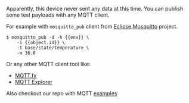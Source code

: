 
Apparently, this device never sent any data at this time.
You can publish some test payloads with any MQTT client.

For example with `mosquitto_pub` client from [Eclipse Mosquitto](https://mosquitto.org/download/) project.

```console
$ mosquitto_pub -d -h {{env}} \
    -i {{object.id}} \
    -t base/state/temperature \
    -m 36.6
```

Or any other MQTT client tool like:
 - [MQTT.fx](https://mqttfx.jensd.de/)
 - [MQTT Explorer](https://mqtt-explorer.com/)


Also checkout our repo with MQTT [examples](https://github.com/Rightech/ric-examples/tree/master/mqtt#examples)

